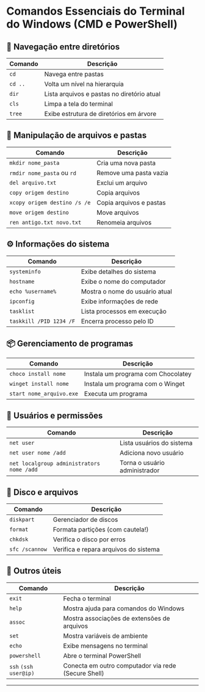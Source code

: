 # Comandos Essenciais do Terminal do Windows (CMD e PowerShell)

## 📁 Navegação entre diretórios

| Comando             | Descrição                                   |
|---------------------|---------------------------------------------|
| `cd`                | Navega entre pastas                         |
| `cd ..`             | Volta um nível na hierarquia                |
| `dir`               | Lista arquivos e pastas no diretório atual |
| `cls`               | Limpa a tela do terminal                   |
| `tree`              | Exibe estrutura de diretórios em árvore     |

## 📂 Manipulação de arquivos e pastas

| Comando                             | Descrição                                   |
|-------------------------------------|---------------------------------------------|
| `mkdir nome_pasta`                  | Cria uma nova pasta                         |
| `rmdir nome_pasta` ou `rd`          | Remove uma pasta vazia                      |
| `del arquivo.txt`                   | Exclui um arquivo                           |
| `copy origem destino`               | Copia arquivos                              |
| `xcopy origem destino /s /e`        | Copia arquivos e pastas                     |
| `move origem destino`               | Move arquivos                               |
| `ren antigo.txt novo.txt`           | Renomeia arquivos                           |

## ⚙️ Informações do sistema

| Comando         | Descrição                              |
|------------------|------------------------------------------|
| `systeminfo`     | Exibe detalhes do sistema               |
| `hostname`       | Exibe o nome do computador              |
| `echo %username%`| Mostra o nome do usuário atual          |
| `ipconfig`       | Exibe informações de rede               |
| `tasklist`       | Lista processos em execução             |
| `taskkill /PID 1234 /F` | Encerra processo pelo ID          |

## 📦 Gerenciamento de programas

| Comando                   | Descrição                              |
|---------------------------|----------------------------------------|
| `choco install nome`      | Instala um programa com Chocolatey     |
| `winget install nome`     | Instala um programa com o Winget       |
| `start nome_arquivo.exe`  | Executa um programa                    |

## 🔐 Usuários e permissões

| Comando                         | Descrição                                 |
|----------------------------------|-------------------------------------------|
| `net user`                      | Lista usuários do sistema                 |
| `net user nome /add`           | Adiciona novo usuário                     |
| `net localgroup administrators nome /add` | Torna o usuário administrador      |

## 💾 Disco e arquivos

| Comando         | Descrição                               |
|------------------|-------------------------------------------|
| `diskpart`       | Gerenciador de discos                    |
| `format`         | Formata partições (com cautela!)         |
| `chkdsk`         | Verifica o disco por erros               |
| `sfc /scannow`   | Verifica e repara arquivos do sistema    |

## 🔄 Outros úteis

| Comando               | Descrição                                 |
|------------------------|-------------------------------------------|
| `exit`                | Fecha o terminal                          |
| `help`                | Mostra ajuda para comandos do Windows     |
| `assoc`               | Mostra associações de extensões de arquivos |
| `set`                 | Mostra variáveis de ambiente              |
| `echo`                | Exibe mensagens no terminal               |
| `powershell`          | Abre o terminal PowerShell                |
| `ssh` `(ssh user@ip)`   | Conecta em outro computador via rede (Secure Shell)

---